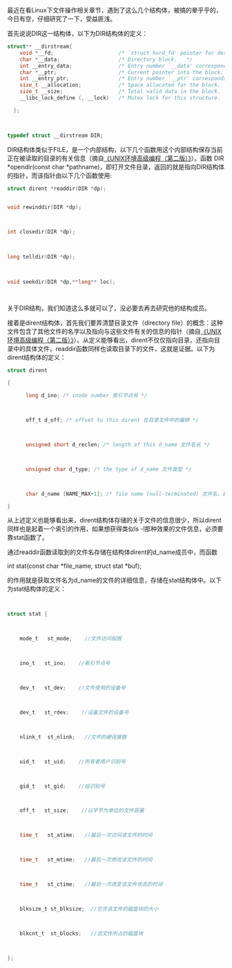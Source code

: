最近在看Linux下文件操作相关章节，遇到了这么几个结构体，被搞的晕乎乎的，今日有空，仔细研究了一下，受益匪浅。

首先说说DIR这一结构体，以下为DIR结构体的定义：

```c
struct** __dirstream{
    void *__fd; 					/* `struct hurd_fd' pointer for descriptor.   */
    char *__data; 					/* Directory block.   */
    int __entry_data; 				/* Entry number `__data' corresponds to.   */
    char *__ptr; 					/* Current pointer into the block.   */
    int __entry_ptr; 				/* Entry number `__ptr' corresponds to.   */
    size_t __allocation; 			/* Space allocated for the block.   */
    size_t __size;					/* Total valid data in the block.   */
    __libc_lock_define (, __lock) 	/* Mutex lock for this structure.   */

  };  

 

typedef struct __dirstream DIR; 
```

 

DIR结构体类似于FILE，是一个内部结构，以下几个函数用这个内部结构保存当前正在被读取的目录的有关信息（摘自[《UNIX环境高级编程（第二版）》](http://product.dangdang.com/product.aspx?product_id=9171119)）。函数 DIR *opendir(const char *pathname)，即打开文件目录，返回的就是指向DIR结构体的指针，而该指针由以下几个函数使用:

 

```c
struct dirent *readdir(DIR *dp);  

 
void rewinddir(DIR *dp);  



int closedir(DIR *dp);  

 

long telldir(DIR *dp);  

 

void seekdir(DIR *dp,**long** loc); 

 
```

关于DIR结构，我们知道这么多就可以了，没必要去再去研究他的结构成员。

接着是dirent结构体，首先我们要弄清楚目录文件（directory file）的概念：这种文件包含了其他文件的名字以及指向与这些文件有关的信息的指针（摘自[《UNIX环境高级编程（第二版）》](http://product.dangdang.com/product.aspx?product_id=9171119)）。从定义能够看出，dirent不仅仅指向目录，还指向目录中的具体文件，readdir函数同样也读取目录下的文件，这就是证据。以下为dirent结构体的定义：

 

```c
struct dirent  

{  

      long d_ino; /* inode number 索引节点号 */ 



      off_t d_off; /* offset to this dirent 在目录文件中的偏移 */ 



      unsigned short d_reclen; /* length of this d_name 文件名长 */ 



      unsigned char d_type; /* the type of d_name 文件类型 */ 



      char d_name [NAME_MAX+1]; /* file name (null-terminated) 文件名，最长255字符 */ 

} 
```

 

从上述定义也能够看出来，dirent结构体存储的关于文件的信息很少，所以dirent同样也是起着一个索引的作用，如果想获得类似ls -l那种效果的文件信息，必须要靠stat函数了。

通过readdir函数读取到的文件名存储在结构体dirent的d_name成员中，而函数

int stat(const char *file_name, struct stat *buf);

的作用就是获取文件名为d_name的文件的详细信息，存储在stat结构体中。以下为stat结构体的定义：

```c


struct stat {  



​    mode_t   st_mode;    //文件访问权限  



​    ino_t   st_ino;    //索引节点号  



​    dev_t   st_dev;    //文件使用的设备号  



​    dev_t   st_rdev;    //设备文件的设备号  



​    nlink_t  st_nlink;   //文件的硬连接数  



​    uid_t   st_uid;    //所有者用户识别号  



​    gid_t   st_gid;    //组识别号  



​    off_t   st_size;    //以字节为单位的文件容量  



​    time_t   st_atime;   //最后一次访问该文件的时间  



​    time_t   st_mtime;   //最后一次修改该文件的时间  



​    time_t   st_ctime;   //最后一次改变该文件状态的时间  



​    blksize_t st_blksize;  //包含该文件的磁盘块的大小  



​    blkcnt_t  st_blocks;   //该文件所占的磁盘块  



}; 
```



 